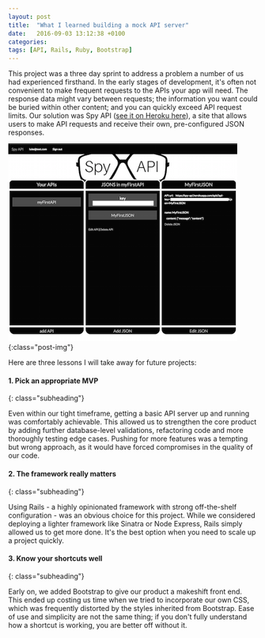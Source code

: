 ```yaml
---
layout: post
title:  "What I learned building a mock API server"
date:   2016-09-03 13:12:38 +0100
categories:
tags: [API, Rails, Ruby, Bootstrap]
---
```


This project was a three day sprint to address a problem a number of us had experienced firsthand. In the early stages of development, it's often not convenient to make frequent requests to the APIs your app will need. The response data might vary between requests; the information you want could be buried within other content; and you can quickly exceed API request limits. Our solution was Spy API ([see it on Heroku here](https://spy-api.herokuapp.com/)), a site that allows users to make API requests and receive their own, pre-configured JSON responses.


![SpyAPI](/assets/SpyAPI.png){:class="post-img"}

Here are three lessons I will take away for future projects:

#### 1. Pick an appropriate MVP
{: class="subheading"}

Even within our tight timeframe, getting a basic API server up and running was comfortably achievable. This allowed us to strengthen the core product by adding further database-level validations, refactoring code and more thoroughly testing edge cases. Pushing for more features was a tempting but wrong approach, as it would have forced compromises in the quality of our code.


#### 2. The framework really matters
{: class="subheading"}

Using Rails - a highly opinionated framework with strong off-the-shelf configuration - was an obvious choice for this project. While we considered deploying a lighter framework like Sinatra or Node Express, Rails simply allowed us to get more done. It's the best option when you need to scale up a project quickly.

#### 3. Know your shortcuts well
{: class="subheading"}

Early on, we added Bootstrap to give our product a makeshift front end. This ended up costing us time when we tried to incorporate our own CSS, which was frequently distorted by the styles inherited from Bootstrap. Ease of use and simplicity are not the same thing; if you don't fully understand how a shortcut is working, you are better off without it.  
